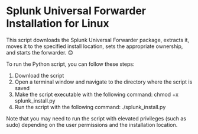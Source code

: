 # Splunk Universal Forwarder Installation for Linux 

This script downloads the Splunk Universal Forwarder package, extracts it, moves it to the specified install location, sets the appropriate ownership, and starts the forwarder. 😊

To run the Python script, you can follow these steps:
  1. Download the script
  2. Open a terminal window and navigate to the directory where the script is saved
  3. Make the script executable with the following command: chmod +x splunk_install.py
  4. Run the script with the following command: ./splunk_install.py

Note that you may need to run the script with elevated privileges (such as sudo) depending on the user permissions and the installation location. 

